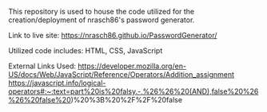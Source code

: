 This repository is used to house the code utilized for the creation/deployment of nrasch86's password generator.

Link to live site: https://nrasch86.github.io/PasswordGenerator/

Utilized code includes: HTML, CSS, JavaScript

External Links Used:
https://developer.mozilla.org/en-US/docs/Web/JavaScript/Reference/Operators/Addition_assignment
https://javascript.info/logical-operators#:~:text=part%20is%20falsy.-,%26%26%20(AND),false%20%26%26%20false%20)%20%3B%20%2F%2F%20false